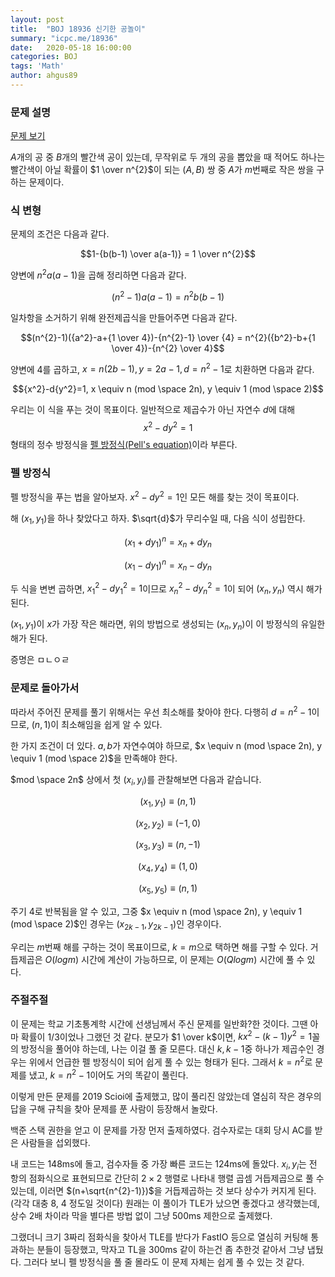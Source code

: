 ```yaml
---
layout: post
title:  "BOJ 18936 신기한 공놀이"
summary: "icpc.me/18936"
date:   2020-05-18 16:00:00
categories: BOJ
tags: 'Math'
author: ahgus89
---
```


### 문제 설명
[문제 보기](http://icpc.me/18936)

$A$개의 공 중 $B$개의 빨간색 공이 있는데, 무작위로 두 개의 공을 뽑았을 때 적어도 하나는 빨간색이 아닐 확률이 $1 \over n^{2}$이 되는 $(A, B)$ 쌍 중 $A$가 $m$번째로 작은 쌍을 구하는 문제이다.

### 식 변형
문제의 조건은 다음과 같다.

$$1-{b(b-1) \over a(a-1)} = 1 \over n^{2}$$

양변에 $n^{2}a(a-1)$을 곱해 정리하면 다음과 같다.

$$(n^{2}-1)a(a-1) = n^{2}b(b-1)$$

일차항을 소거하기 위해 완전제곱식을 만들어주면 다음과 같다.

$$(n^{2}-1)({a^2}-a+{1 \over 4})-{n^{2}-1} \over {4} = n^{2}({b^2}-b+{1 \over 4})-{n^{2} \over 4}$$

양변에 4를 곱하고, $x=n(2b-1), y=2a-1, d=n^{2}-1$로 치환하면 다음과 같다.

$${x^2}-d{y^2}=1, x \equiv n (mod \space 2n), y \equiv 1 (mod \space 2)$$

우리는 이 식을 푸는 것이 목표이다. 일반적으로 제곱수가 아닌 자연수 $d$에 대해 $${x^2}-d{y^2}=1$$ 형태의 정수 방정식을 [펠 방정식](https://ko.wikipedia.org/wiki/%ED%8E%A0_%EB%B0%A9%EC%A0%95%EC%8B%9D)[(Pell's equation)](https://en.wikipedia.org/wiki/Pell%27s_equation)이라 부른다.

### 펠 방정식
펠 방정식을 푸는 법을 알아보자. ${x^2}-d{y^2}=1$인 모든 해를 찾는 것이 목표이다.

해 $(x_1, y_1)$을 하나 찾았다고 하자. $\sqrt{d}$가 무리수일 때, 다음 식이 성립한다.

$$(x_{1}+dy_{1})^{n} = x_{n}+dy_{n}$$

$$(x_{1}-dy_{1})^{n} = x_{n}-dy_{n}$$

두 식을 변변 곱하면, ${x_{1}}^{2}-d{y_{1}}^{2} = 1$이므로 ${x_{n}}^{2}-d{y_{n}}^{2} = 1$이 되어 $(x_{n}, y_{n})$ 역시 해가 된다.

$(x_{1}, y_{1})$이 $x$가 가장 작은 해라면, 위의 방법으로 생성되는 $(x_{n}, y_{n})$이 이 방정식의 유일한 해가 된다.

증명은 ㅁㄴㅇㄹ

### 문제로 돌아가서
따라서 주어진 문제를 풀기 위해서는 우선 최소해를 찾아야 한다. 다행히 $d=n^{2}-1$이므로, $(n, 1)$이 최소해임을 쉽게 알 수 있다.

한 가지 조건이 더 있다. $a, b$가 자연수여야 하므로, $x \equiv n (mod \space 2n), y \equiv 1 (mod \space 2)$을 만족해야 한다.

$mod \space 2n$ 상에서 첫 $(x_i, y_i)$를 관찰해보면 다음과 같습니다.

$$(x_{1}, y_{1}) \equiv (n, 1)$$

$$(x_{2}, y_{2}) \equiv (-1, 0)$$

$$(x_{3}, y_{3}) \equiv (n, -1)$$

$$(x_{4}, y_{4}) \equiv (1, 0)$$

$$(x_{5}, y_{5}) \equiv (n, 1)$$

주기 4로 반복됨을 알 수 있고, 그중 $x \equiv n (mod \space 2n), y \equiv 1 (mod \space 2)$인 경우는 $(x_{2k-1}, y_{2k-1})$인 경우이다. 

우리는 $m$번째 해를 구하는 것이 목표이므로, $k=m$으로 택하면 해를 구할 수 있다. 거듭제곱은 $O(log m)$ 시간에 계산이 가능하므로, 이 문제는 $O(Qlogm)$ 시간에 풀 수 있다.

### 주절주절
이 문제는 학교 기초통계학 시간에 선생님께서 주신 문제를 일반화?한 것이다. 그땐 아마 확률이 $1/3$이었나 그랬던 것 같다. 분모가 $1 \over k$이면, $kx^2-(k-1)y^2=1$꼴의 방정식을 풀어야 하는데, 나는 이걸 풀 줄 모른다. 대신 $k, k-1$중 하나가 제곱수인 경우는 위에서 언급한 펠 방정식이 되어 쉽게 풀 수 있는 형태가 된다. 그래서 $k=n^{2}$로 문제를 냈고, $k=n^{2}-1$이어도 거의 똑같이 풀린다.

이렇게 만든 문제를 2019 Scioi에 출제했고, 많이 풀리진 않았는데 열심히 작은 경우의 답을 구해 규칙을 찾아 문제를 푼 사람이 등장해서 놀랐다.

백준 스택 권한을 얻고 이 문제를 가장 먼저 출제하였다. 검수자로는 대회 당시 AC를 받은 사람들을 섭외했다. 

내 코드는 148ms에 돌고, 검수자들 중 가장 빠른 코드는 124ms에 돌았다. $x_{i}, y_{i}$는 전 항의 점화식으로 표현되므로 간단히 $2 \times 2$ 행렬로 나타내 행렬 곱셈 거듭제곱으로 풀 수 있는데, 이러면 $(n+\sqrt{n^{2}-1)})$을 거듭제곱하는 것 보다 상수가 커지게 된다. (각각 대충 8, 4 정도일 것이다) 원래는 이 풀이가 TLE가 났으면 좋겠다고 생각했는데, 상수 2배 차이라 막을 별다른 방법 없이 그냥 500ms 제한으로 출제했다.

그랬더니 크기 3짜리 점화식을 찾아서 TLE를 받다가 FastIO 등으로 열심히 커팅해 통과하는 분들이 등장했고, 막자고 TL을 300ms 같이 하는건 좀 추한것 같아서 그냥 냅뒀다. 그러다 보니 펠 방정식을 풀 줄 몰라도 이 문제 자체는 쉽게 풀 수 있는 것 같다.
